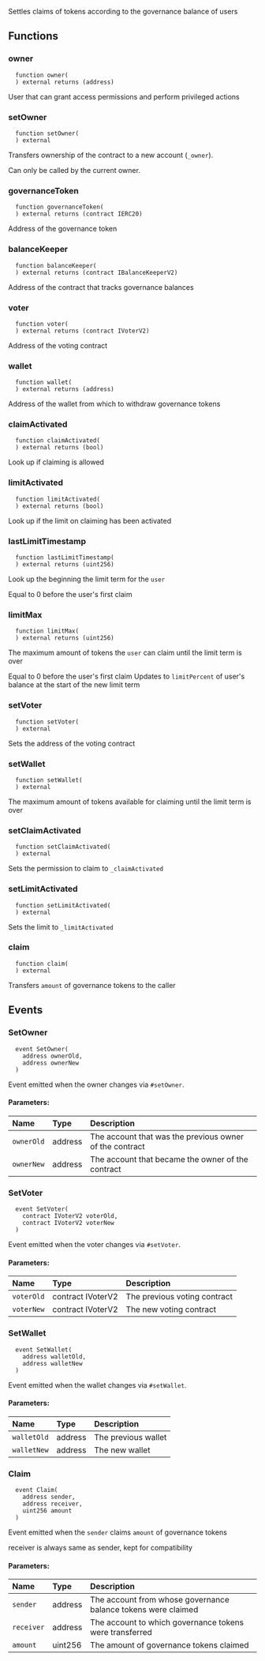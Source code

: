Settles claims of tokens according to the governance balance of users



## Functions
### owner
```solidity
  function owner(
  ) external returns (address)
```
User that can grant access permissions and perform privileged actions



### setOwner
```solidity
  function setOwner(
  ) external
```
Transfers ownership of the contract to a new account (`_owner`).

Can only be called by the current owner.


### governanceToken
```solidity
  function governanceToken(
  ) external returns (contract IERC20)
```
Address of the governance token



### balanceKeeper
```solidity
  function balanceKeeper(
  ) external returns (contract IBalanceKeeperV2)
```
Address of the contract that tracks governance balances



### voter
```solidity
  function voter(
  ) external returns (contract IVoterV2)
```
Address of the voting contract



### wallet
```solidity
  function wallet(
  ) external returns (address)
```
Address of the wallet from which to withdraw governance tokens



### claimActivated
```solidity
  function claimActivated(
  ) external returns (bool)
```
Look up if claiming is allowed



### limitActivated
```solidity
  function limitActivated(
  ) external returns (bool)
```
Look up if the limit on claiming has been activated



### lastLimitTimestamp
```solidity
  function lastLimitTimestamp(
  ) external returns (uint256)
```
Look up the beginning the limit term for the `user`

Equal to 0 before the user's first claim


### limitMax
```solidity
  function limitMax(
  ) external returns (uint256)
```
The maximum amount of tokens the `user` can claim until the limit term is over

Equal to 0 before the user's first claim
Updates to `limitPercent` of user's balance at the start of the new limit term


### setVoter
```solidity
  function setVoter(
  ) external
```
Sets the address of the voting contract



### setWallet
```solidity
  function setWallet(
  ) external
```
The maximum amount of tokens available for claiming until the limit term is over



### setClaimActivated
```solidity
  function setClaimActivated(
  ) external
```
Sets the permission to claim to `_claimActivated`



### setLimitActivated
```solidity
  function setLimitActivated(
  ) external
```
Sets the limit to `_limitActivated`



### claim
```solidity
  function claim(
  ) external
```
Transfers `amount` of governance tokens to the caller



## Events
### SetOwner
```solidity
  event SetOwner(
    address ownerOld,
    address ownerNew
  )
```
Event emitted when the owner changes via `#setOwner`.


#### Parameters:
| Name                           | Type          | Description                                    |
| :----------------------------- | :------------ | :--------------------------------------------- |
|`ownerOld`| address | The account that was the previous owner of the contract
|`ownerNew`| address | The account that became the owner of the contract
### SetVoter
```solidity
  event SetVoter(
    contract IVoterV2 voterOld,
    contract IVoterV2 voterNew
  )
```
Event emitted when the voter changes via `#setVoter`.


#### Parameters:
| Name                           | Type          | Description                                    |
| :----------------------------- | :------------ | :--------------------------------------------- |
|`voterOld`| contract IVoterV2 | The previous voting contract
|`voterNew`| contract IVoterV2 | The new voting contract
### SetWallet
```solidity
  event SetWallet(
    address walletOld,
    address walletNew
  )
```
Event emitted when the wallet changes via `#setWallet`.


#### Parameters:
| Name                           | Type          | Description                                    |
| :----------------------------- | :------------ | :--------------------------------------------- |
|`walletOld`| address | The previous wallet
|`walletNew`| address | The new wallet
### Claim
```solidity
  event Claim(
    address sender,
    address receiver,
    uint256 amount
  )
```
Event emitted when the `sender` claims `amount` of governance tokens

receiver is always same as sender, kept for compatibility

#### Parameters:
| Name                           | Type          | Description                                    |
| :----------------------------- | :------------ | :--------------------------------------------- |
|`sender`| address | The account from whose governance balance tokens were claimed
|`receiver`| address | The account to which governance tokens were transferred
|`amount`| uint256 | The amount of governance tokens claimed
